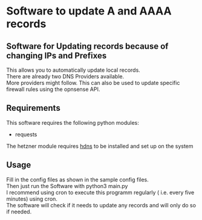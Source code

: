 # Software to update A and AAAA records
## Software for Updating records because of changing IPs and Prefixes
This allows you to automatically update local records.  
There are already two DNS Providers available.  
More providers might follow. This can also be used to update specific firewall rules using the opnsense API.  

## Requirements
This software requires the following python modules:  
- requests

The hetzner module requires [hdns](https://github.com/lanbugs/hdns_cli) to be installed and set up on the system


## Usage
Fill in the config files as shown in the sample config files.  
Then just run the Software with python3 main.py  
I recommend using cron to execute this programm regularly ( i.e. every five minutes) using cron.  
The software will check if it needs to update any records and will only do so if needed.  


